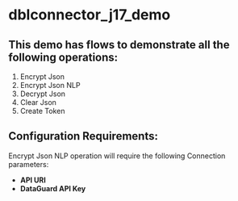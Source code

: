 # dblconnector_j17_demo

## This demo has flows to demonstrate all the following operations:
1. Encrypt Json
2. Encrypt Json NLP
3. Decrypt Json
4. Clear Json
5. Create Token

## Configuration Requirements:

Encrypt Json NLP operation will require the following Connection parameters:
  - **API URI**
  - **DataGuard API Key**
